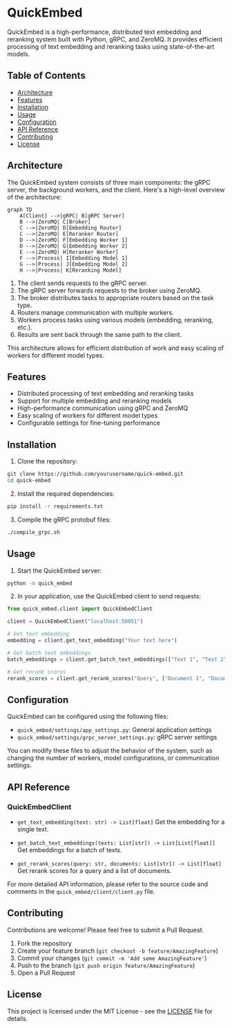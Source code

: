 # QuickEmbed

QuickEmbed is a high-performance, distributed text embedding and reranking system built with Python, gRPC, and ZeroMQ. It provides efficient processing of text embedding and reranking tasks using state-of-the-art models.

## Table of Contents

- [Architecture](#architecture)
- [Features](#features)
- [Installation](#installation)
- [Usage](#usage)
- [Configuration](#configuration)
- [API Reference](#api-reference)
- [Contributing](#contributing)
- [License](#license)

## Architecture

The QuickEmbed system consists of three main components: the gRPC server, the background workers, and the client. Here's a high-level overview of the architecture:

```mermaid
graph TD
    A[Client] -->|gRPC| B[gRPC Server]
    B -->|ZeroMQ| C[Broker]
    C -->|ZeroMQ| D[Embedding Router]
    C -->|ZeroMQ| E[Reranker Router]
    D -->|ZeroMQ| F[Embedding Worker 1]
    D -->|ZeroMQ| G[Embedding Worker 2]
    E -->|ZeroMQ| H[Reranker Worker]
    F -->|Process| I[Embedding Model 1]
    G -->|Process| J[Embedding Model 2]
    H -->|Process| K[Reranking Model]
```

1. The client sends requests to the gRPC server.
2. The gRPC server forwards requests to the broker using ZeroMQ.
3. The broker distributes tasks to appropriate routers based on the task type.
4. Routers manage communication with multiple workers.
5. Workers process tasks using various models (embedding, reranking, etc.).
6. Results are sent back through the same path to the client.

This architecture allows for efficient distribution of work and easy scaling of workers for different model types.

## Features

- Distributed processing of text embedding and reranking tasks
- Support for multiple embedding and reranking models
- High-performance communication using gRPC and ZeroMQ
- Easy scaling of workers for different model types
- Configurable settings for fine-tuning performance

## Installation

1. Clone the repository:

```bash
git clone https://github.com/yourusername/quick-embed.git
cd quick-embed
```

2. Install the required dependencies:

```bash
pip install -r requirements.txt
```

3. Compile the gRPC protobuf files:

```bash
./compile_grpc.sh
```

## Usage

1. Start the QuickEmbed server:

```bash
python -m quick_embed
```

2. In your application, use the QuickEmbed client to send requests:

```python
from quick_embed.client import QuickEmbedClient

client = QuickEmbedClient("localhost:50051")

# Get text embedding
embedding = client.get_text_embedding("Your text here")

# Get batch text embeddings
batch_embeddings = client.get_batch_text_embeddings(["Text 1", "Text 2", "Text 3"])

# Get rerank scores
rerank_scores = client.get_rerank_scores("Query", ["Document 1", "Document 2", "Document 3"])
```

## Configuration

QuickEmbed can be configured using the following files:

- `quick_embed/settings/app_settings.py`: General application settings
- `quick_embed/settings/grpc_server_settings.py`: gRPC server settings

You can modify these files to adjust the behavior of the system, such as changing the number of workers, model configurations, or communication settings.

## API Reference

### QuickEmbedClient

- `get_text_embedding(text: str) -> List[float]`
  Get the embedding for a single text.

- `get_batch_text_embeddings(texts: List[str]) -> List[List[float]]`
  Get embeddings for a batch of texts.

- `get_rerank_scores(query: str, documents: List[str]) -> List[float]`
  Get rerank scores for a query and a list of documents.

For more detailed API information, please refer to the source code and comments in the `quick_embed/client/client.py` file.

## Contributing

Contributions are welcome! Please feel free to submit a Pull Request.

1. Fork the repository
2. Create your feature branch (`git checkout -b feature/AmazingFeature`)
3. Commit your changes (`git commit -m 'Add some AmazingFeature'`)
4. Push to the branch (`git push origin feature/AmazingFeature`)
5. Open a Pull Request

## License

This project is licensed under the MIT License - see the [LICENSE](LICENSE) file for details.